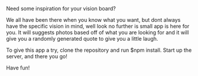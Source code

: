 Need some inspiration for your vision board?

We all have been there when you know what you want, but dont always have the specific vision in mind, well look no further is small app is here for you. It will suggests photos based off of what you are looking for and it will give you a randomly generated quote to give you a little laugh.

To give this app a try, clone the repository and run $npm install.
Start up the server, and there you go!

Have fun!